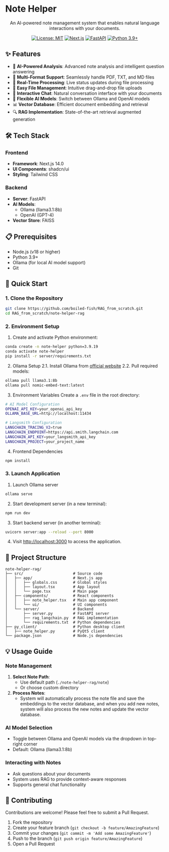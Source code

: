 # Note Helper

<div align="center">

An AI-powered note management system that enables natural language interactions with your documents.

[![License: MIT](https://img.shields.io/badge/License-MIT-yellow.svg)](https://opensource.org/licenses/MIT)
[![Next.js](https://img.shields.io/badge/Next.js-14.0-black)](https://nextjs.org/)
[![FastAPI](https://img.shields.io/badge/FastAPI-latest-009688)](https://fastapi.tiangolo.com/)
[![Python 3.9+](https://img.shields.io/badge/Python-3.9+-blue)](https://www.python.org/downloads/)

</div>

## ✨ Features

- 🤖 **AI-Powered Analysis**: Advanced note analysis and intelligent question answering
- 📁 **Multi-Format Support**: Seamlessly handle PDF, TXT, and MD files
- 🔄 **Real-Time Processing**: Live status updates during file processing
- 📎 **Easy File Management**: Intuitive drag-and-drop file uploads
- 💬 **Interactive Chat**: Natural conversation interface with your documents
- 🔄 **Flexible AI Models**: Switch between Ollama and OpenAI models
- 📊 **Vector Database**: Efficient document embedding and retrieval
- 🔍 **RAG Implementation**: State-of-the-art retrieval augmented generation

## 🛠️ Tech Stack

### Frontend
- **Framework**: Next.js 14.0
- **UI Components**: shadcn/ui
- **Styling**: Tailwind CSS

### Backend
- **Server**: FastAPI
- **AI Models**: 
  - Ollama (llama3.1:8b)
  - OpenAI (GPT-4)
- **Vector Store**: FAISS

## 📋 Prerequisites

- Node.js (v18 or higher)
- Python 3.9+
- Ollama (for local AI model support)
- Git

## 🚀 Quick Start

### 1. Clone the Repository
```bash
git clone https://github.com/boiled-fish/RAG_from_scratch.git
cd RAG_from_scratch/note-helper-rag
```

### 2. Environment Setup

1. Create and activate Python environment:
```bash
conda create -n note-helper python=3.9.19
conda activate note-helper
pip install -r server/requirements.txt
```

2. Ollama Setup
2.1. Install Ollama from [official website](https://ollama.com/docs/installation)
2.2. Pull required models:
```bash
ollama pull llama3.1:8b
ollama pull nomic-embed-text:latest
```

3. Environment Variables
Create a `.env` file in the root directory:
```bash
# AI Model Configuration
OPENAI_API_KEY=your_openai_api_key
OLLAMA_BASE_URL=http://localhost:11434

# Langsmith Configuration
LANGCHAIN_TRACING_V2=true
LANGCHAIN_ENDPOINT=https://api.smith.langchain.com
LANGCHAIN_API_KEY=your_langsmith_api_key
LANGCHAIN_PROJECT=your_project_name
```

4. Frontend Dependencies
```bash
npm install
```

### 3. Launch Application
1. Launch Ollama server
```bash
ollama serve
```

2. Start development server (in a new terminal):
```bash
npm run dev
```

3. Start backend server (in another terminal):
```bash
uvicorn server:app --reload --port 8000
```

4. Visit [http://localhost:3000](http://localhost:3000) to access the application.

## 📁 Project Structure

```
note-helper-rag/
├── src/                      # Source code
│   ├── app/                  # Next.js app
│   │   ├── globals.css       # Global styles
│   │   ├── layout.tsx        # App layout
│   │   └── page.tsx          # Main page
│   ├── components/           # React components
│   │   ├── note_helper.tsx   # Main app component
│   │   └── ui/               # UI components
│   └── server/               # Backend
│       ├── server.py         # FastAPI server
│       ├── rag_langchain.py  # RAG implementation
│       └── requirements.txt  # Python dependencies
├── py_client/                # Python desktop client
│   ├── note_helper.py        # PyQt5 client
└── package.json              # Node.js dependencies
```

## 💡 Usage Guide

### Note Management
1. **Select Note Path**: 
   - Use default path (`./note-helper-rag/note`)
   - Or choose custom directory
2. **Process Notes**:
   - System will automatically process the note file and save the embeddings to the vector database, and when you add new notes, system will also process the new notes and update the vector database.

### AI Model Selection
- Toggle between Ollama and OpenAI models via the dropdown in top-right corner
- Default: Ollama (llama3.1:8b)

### Interacting with Notes
- Ask questions about your documents
- System uses RAG to provide context-aware responses
- Supports general chat functionality

## 🤝 Contributing

Contributions are welcome! Please feel free to submit a Pull Request.

1. Fork the repository
2. Create your feature branch (`git checkout -b feature/AmazingFeature`)
3. Commit your changes (`git commit -m 'Add some AmazingFeature'`)
4. Push to the branch (`git push origin feature/AmazingFeature`)
5. Open a Pull Request